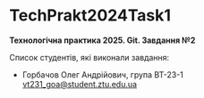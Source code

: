 # TechPrakt2024Task1
**Технологічна практика 2025. Git. Завдання №2**

Список студентів, які виконали завдання:
* Горбачов Олег Андрійович, група ВТ-23-1
vt231_goa@student.ztu.edu.ua